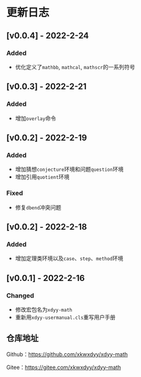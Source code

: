 # 更新日志
## [v0.0.4] - 2022-2-24

### Added
- 优化定义了`mathbb`, `mathcal`, `mathscr`的一系列符号

## [v0.0.3] - 2022-2-21
### Added
- 增加`overlay`命令


## [v0.0.2] - 2022-2-19
### Added
- 增加猜想`conjecture`环境和问题`question`环境
- 增加引用`quotient`环境


### Fixed
- 修复`dbend`冲突问题

## [v0.0.2] - 2022-2-18
### Added
- 增加定理类环境以及`case`、`step`、`method`环境

## [v0.0.1] - 2022-2-16

### Changed
- 修改宏包名为`xdyy-math`
- 重新用`xdyy-usermanual.cls`重写用户手册


## 仓库地址

Github：https://github.com/xkwxdyy/xdyy-math

Gitee：https://gitee.com/xkwxdyy/xdyy-math

